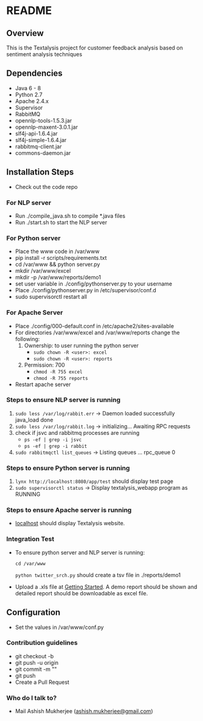 # README #

## Overview

This is the Textalysis project for customer feedback analysis based on sentiment analysis techniques

## Dependencies

* Java 6 - 8
* Python 2.7
* Apache 2.4.x
* Supervisor
* RabbitMQ
* opennlp-tools-1.5.3.jar
* opennlp-maxent-3.0.1.jar
* slf4j-api-1.6.4.jar
* slf4j-simple-1.6.4.jar
* rabbitmq-client.jar
* commons-daemon.jar

## Installation Steps

* Check out the code repo

### For NLP server ###

* Run ./compile_java.sh to compile *.java files
* Run ./start.sh to start the NLP server

### For Python server ###

* Place the www code in /var/www 
* pip install -r scripts/requirements.txt
* cd /var/www && python server.py
* mkdir /var/www/excel
* mkdir -p /var/www/reports/demo1
* set user variable in ./config/pythonserver.py to your username
* Place ./config/pythonserver.py in /etc/supervisor/conf.d
* sudo supervisorctl restart all

### For Apache Server ###

* Place ./config/000-default.conf in /etc/apache2/sites-available
* For directories /var/www/excel and /var/www/reports change the following:
    1. Ownership: to user running the python server
        * ```sudo chown -R <user>: excel```
        * ```sudo chown -R <user>: reports```
    2. Permission: 700
        * ```chmod -R 755 excel```
        * ```chmod -R 755 reports```
* Restart apache server

### Steps to ensure NLP server is running ###

1. ```sudo less /var/log/rabbit.err``` -> Daemon loaded successfully java_load done
2. ```sudo less /var/log/rabbit.log``` -> initializing... Awaiting RPC requests
3. check if jsvc and rabbitmq processes are running
    * ```ps -ef | grep -i jsvc```
    * ```ps -ef | grep -i rabbit```
4. ```sudo rabbitmqctl list_queues``` -> Listing queues ... rpc_queue   0

### Steps to ensure Python server is running ###

1. ```lynx http://localhost:8080/app/test``` should display test page
2. ```sudo supervisorctl status``` -> Display textalysis_webapp program as RUNNING

### Steps to ensure Apache server is running ###

* [localhost](http://localhost) should display Textalysis website.

### Integration Test ###

* To ensure python server and NLP server is running:

    ```cd /var/www```

    ```python twitter_srch.py``` should create a tsv file in ./reports/demo1

* Upload a .xls file at [Getting Started](http://localhost/start.html). A demo report should be shown and detailed report should be downloadable as excel file.

## Configuration

* Set the values in /var/www/conf.py

### Contribution guidelines ###

* git checkout -b <branch>
* git push -u origin <branch>
* git commit -m "<message>" <files>
* git push
* Create a Pull Request

### Who do I talk to? ###

* Mail Ashish Mukherjee (ashish.mukherjee@gmail.com)